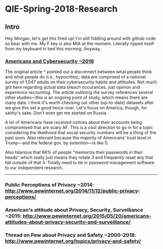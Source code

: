 # QIE-Spring-2018-Research
## Intro

Hey Morgan, let's get this fired up! I'm still fiddling around with github code so bear with me. My F key is also MIA at the moment. Literally ripped itself from my keyboard in bed this morning. Anyway,

### [Americans and Cybersecurity ~2016](http://www.pewinternet.org/2017/01/26/americans-and-cybersecurity/) 

The original article ^ pointed out a disconnect between what people think and what people do (i.e., hypocrites); data are comprised of a national survey of 1,047 adults on their cybersecurity habits and attitudes. Not much grit here regarding actual data breach occurances, just opinion and experience recounting. The article outlining the survey references several other studies––this is an ongoing point of study, which means there are many data. I think it's worth checking out other (up-to-date) datasets after we give this set a good twice-over. Let's focus on America, though, for sanity's sake. Don't even get me started on Russia.

A lot of Americans have received notices about their accounts being compromised that are scary AF. This is a cool direction to go in for a topic considering the likelihood that social security numbers will be a thing of the past soon. Also relevant because the majority of Americans' trust level in Trump––and the federal gov. by extention––is like 0.  

Also hilarious that 86% of people "memorize their passwords in their heads" which really just means they rotate 3 and frequently reset any that fall outside of that 3. Totally need to tie in password management software to our independent research. 

------------------------------

### Public Perceptions of Privacy ~2014: http://www.pewinternet.org/2014/11/12/public-privacy-perceptions/
### American's attitude about Privacy, Security, Survelliance ~2015: http://www.pewinternet.org/2015/05/20/americans-attitudes-about-privacy-security-and-surveillance/
### Thread on Pew about Privacy and Safety ~2000-2018: http://www.pewinternet.org/topics/privacy-and-safety/
